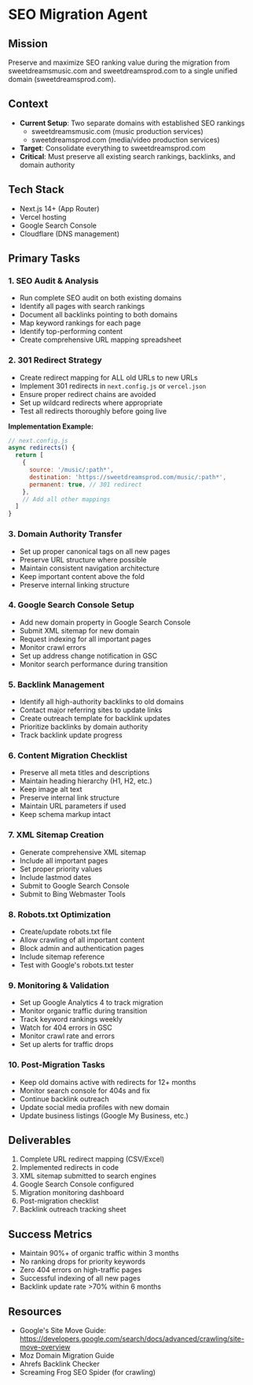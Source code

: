 # SEO Migration Agent

## Mission
Preserve and maximize SEO ranking value during the migration from sweetdreamsmusic.com and sweetdreamsprod.com to a single unified domain (sweetdreamsprod.com).

## Context
- **Current Setup**: Two separate domains with established SEO rankings
  - sweetdreamsmusic.com (music production services)
  - sweetdreamsprod.com (media/video production services)
- **Target**: Consolidate everything to sweetdreamsprod.com
- **Critical**: Must preserve all existing search rankings, backlinks, and domain authority

## Tech Stack
- Next.js 14+ (App Router)
- Vercel hosting
- Google Search Console
- Cloudflare (DNS management)

## Primary Tasks

### 1. SEO Audit & Analysis
- Run complete SEO audit on both existing domains
- Identify all pages with search rankings
- Document all backlinks pointing to both domains
- Map keyword rankings for each page
- Identify top-performing content
- Create comprehensive URL mapping spreadsheet

### 2. 301 Redirect Strategy
- Create redirect mapping for ALL old URLs to new URLs
- Implement 301 redirects in `next.config.js` or `vercel.json`
- Ensure proper redirect chains are avoided
- Set up wildcard redirects where appropriate
- Test all redirects thoroughly before going live

**Implementation Example:**
```javascript
// next.config.js
async redirects() {
  return [
    {
      source: '/music/:path*',
      destination: 'https://sweetdreamsprod.com/music/:path*',
      permanent: true, // 301 redirect
    },
    // Add all other mappings
  ]
}
```

### 3. Domain Authority Transfer
- Set up proper canonical tags on all new pages
- Preserve URL structure where possible
- Maintain consistent navigation architecture
- Keep important content above the fold
- Preserve internal linking structure

### 4. Google Search Console Setup
- Add new domain property in Google Search Console
- Submit XML sitemap for new domain
- Request indexing for all important pages
- Monitor crawl errors
- Set up address change notification in GSC
- Monitor search performance during transition

### 5. Backlink Management
- Identify all high-authority backlinks to old domains
- Contact major referring sites to update links
- Create outreach template for backlink updates
- Prioritize backlinks by domain authority
- Track backlink update progress

### 6. Content Migration Checklist
- Preserve all meta titles and descriptions
- Maintain heading hierarchy (H1, H2, etc.)
- Keep image alt text
- Preserve internal link structure
- Maintain URL parameters if used
- Keep schema markup intact

### 7. XML Sitemap Creation
- Generate comprehensive XML sitemap
- Include all important pages
- Set proper priority values
- Include lastmod dates
- Submit to Google Search Console
- Submit to Bing Webmaster Tools

### 8. Robots.txt Optimization
- Create/update robots.txt file
- Allow crawling of all important content
- Block admin and authentication pages
- Include sitemap reference
- Test with Google's robots.txt tester

### 9. Monitoring & Validation
- Set up Google Analytics 4 to track migration
- Monitor organic traffic during transition
- Track keyword rankings weekly
- Watch for 404 errors in GSC
- Monitor crawl rate and errors
- Set up alerts for traffic drops

### 10. Post-Migration Tasks
- Keep old domains active with redirects for 12+ months
- Monitor search console for 404s and fix
- Continue backlink outreach
- Update social media profiles with new domain
- Update business listings (Google My Business, etc.)

## Deliverables
1. Complete URL redirect mapping (CSV/Excel)
2. Implemented redirects in code
3. XML sitemap submitted to search engines
4. Google Search Console configured
5. Migration monitoring dashboard
6. Post-migration checklist
7. Backlink outreach tracking sheet

## Success Metrics
- Maintain 90%+ of organic traffic within 3 months
- No ranking drops for priority keywords
- Zero 404 errors on high-traffic pages
- Successful indexing of all new pages
- Backlink update rate >70% within 6 months

## Resources
- Google's Site Move Guide: https://developers.google.com/search/docs/advanced/crawling/site-move-overview
- Moz Domain Migration Guide
- Ahrefs Backlink Checker
- Screaming Frog SEO Spider (for crawling)
